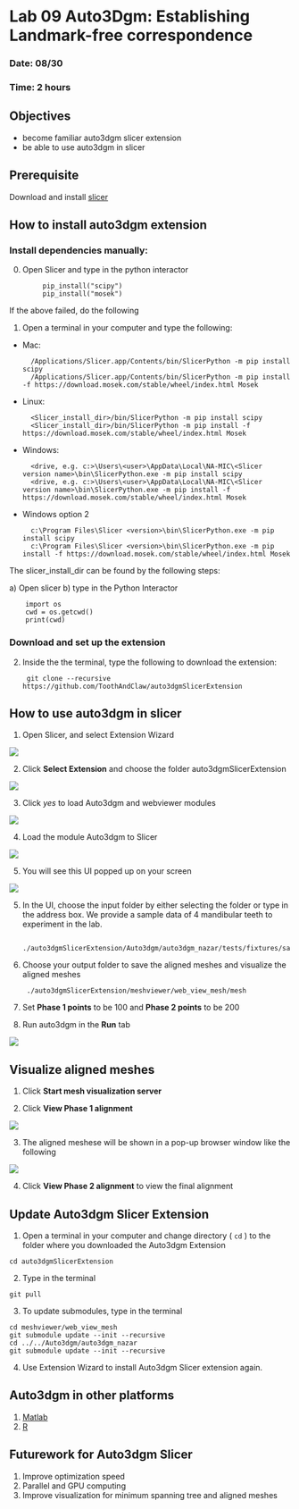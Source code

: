 # Lab 09 Auto3Dgm: Establishing Landmark-free correspondence 
### Date: 08/30
### Time: 2 hours

## Objectives 
* become familiar auto3dgm slicer extension
* be able to use auto3dgm in slicer

## Prerequisite
Download and install [slicer](https://download.slicer.org/)

## How to install auto3dgm extension
### Install dependencies manually:
0) Open Slicer and type in the python interactor
            
            pip_install("scipy")
            pip_install("mosek")
            
If the above failed, do the following
1) Open a terminal in your computer and type the following: 
- Mac: 

        /Applications/Slicer.app/Contents/bin/SlicerPython -m pip install scipy
        /Applications/Slicer.app/Contents/bin/SlicerPython -m pip install -f https://download.mosek.com/stable/wheel/index.html Mosek
        
- Linux:

        <Slicer_install_dir>/bin/SlicerPython -m pip install scipy
        <Slicer_install_dir>/bin/SlicerPython -m pip install -f https://download.mosek.com/stable/wheel/index.html Mosek
        
- Windows: 

        <drive, e.g. c:>\Users\<user>\AppData\Local\NA-MIC\<Slicer version name>\bin\SlicerPython.exe -m pip install scipy
        <drive, e.g. c:>\Users\<user>\AppData\Local\NA-MIC\<Slicer version name>\bin\SlicerPython.exe -m pip install -f https://download.mosek.com/stable/wheel/index.html Mosek
        
- Windows option 2
        
        c:\Program Files\Slicer <version>\bin\SlicerPython.exe -m pip install scipy
        c:\Program Files\Slicer <version>\bin\SlicerPython.exe -m pip install -f https://download.mosek.com/stable/wheel/index.html Mosek
        
The slicer_install_dir can be found by the following steps:

a) Open slicer
b) type in the Python Interactor

        import os
        cwd = os.getcwd()
        print(cwd)

### Download and set up the extension

2) Inside the the terminal, type the following to download the extension:

        git clone --recursive https://github.com/ToothAndClaw/auto3dgmSlicerExtension

## How to use auto3dgm in slicer
1) Open Slicer, and select Extension Wizard

<img src="images/01.png">

2) Click **Select Extension** and choose the folder auto3dgmSlicerExtension

<img src="images/02.png">

3) Click *yes* to load Auto3dgm and webviewer modules

<img src="images/03.png">

4) Load the module Auto3dgm to Slicer

<img src="images/04.png">

5) You will see this UI popped up on your screen

<img src="images/05.png">

5) In the UI, choose the input folder by either selecting the folder or type in the address box. We provide a sample data of 4 mandibular teeth to experiment in the lab. 

        ./auto3dgmSlicerExtension/Auto3dgm/auto3dgm_nazar/tests/fixtures/sample
        
6) Choose your output folder to save the aligned meshes and visualize the aligned meshes

        ./auto3dgmSlicerExtension/meshviewer/web_view_mesh/mesh

7) Set **Phase 1 points** to be 100 and **Phase 2 points** to be 200

8) Run auto3dgm in the **Run** tab

<img src="images/10.png">

## Visualize aligned meshes
1) Click **Start mesh visualization server**

2) Click **View Phase 1 alignment**

<img src="images/07.png">

3) The aligned meshese will be shown in a pop-up browser window like the following

<img src="images/09.png">

4) Click **View Phase 2 alignment** to view the final alignment

## Update Auto3dgm Slicer Extension
1) Open a terminal in your computer and change directory ( `cd` ) to the folder where you downloaded the Auto3dgm Extension
```
cd auto3dgmSlicerExtension
```

2) Type in the terminal
```
git pull
```

3) To update submodules, type in the terminal
```
cd meshviewer/web_view_mesh
git submodule update --init --recursive
cd ../../Auto3dgm/auto3dgm_nazar
git submodule update --init --recursive
```

4) Use Extension Wizard to install Auto3dgm Slicer extension again. 

## Auto3dgm in other platforms
1) [Matlab](https://github.com/JuliaWinchester/auto3dgm-matlab-gorgon)
2) [R](https://github.com/sayanmuk/Auto3DGM)

## Futurework for Auto3dgm Slicer
1) Improve optimization speed
2) Parallel and GPU computing
3) Improve visualization for minimum spanning tree and aligned meshes





